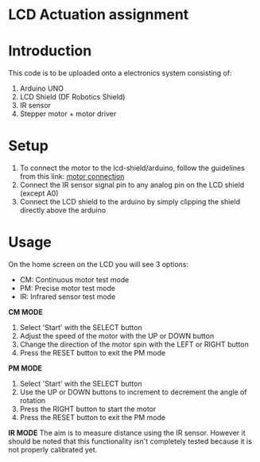 # LCD Actuation assignment

# Introduction
This code is to be uploaded onto a electronics system consisting of:
1. Arduino UNO 
2. LCD Shield (DF Robotics Shield)
3. IR sensor
4. Stepper motor + motor driver

# Setup
1. To connect the motor to the lcd-shield/arduino, follow the guidelines from this link: [motor connection](https://create.arduino.cc/projecthub/debanshudas23/getting-started-with-stepper-motor-28byj-48-3de8c9)
2. Connect the IR sensor signal pin to any analog pin on the LCD shield (except A0)
3. Connect the LCD shield to the arduino by simply clipping the shield directly above the arduino 

# Usage
On the home screen on the LCD you will see 3 options:

* CM: Continuous motor test mode
* PM: Precise motor test mode
* IR: Infrared sensor test mode

**CM MODE**
1. Select 'Start' with the SELECT button
2. Adjust the speed of the motor with the UP or DOWN button
3. Change the direction of the motor spin with the LEFT or RIGHT button
4. Press the RESET button to exit the PM mode

**PM MODE**
1. Select 'Start' with the SELECT button
2. Use the UP or DOWN buttons to increment to decrement the angle of rotation
3. Press the RIGHT button to start the motor 
4. Press the RESET button to exit the PM mode

**IR MODE**
The aim is to measure distance using the IR sensor. However it should be noted that this functionality isn't completely tested because it is not properly calibrated yet.